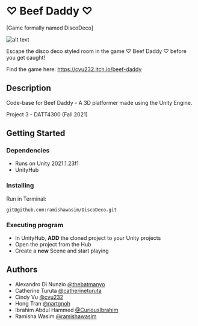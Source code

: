 # ♡ Beef Daddy ♡ 
[Game formally named DiscoDeco]

![alt text](https://img.itch.zone/aW1nLzc0NDg1NjEucG5n/original/Sxo9Uw.png)

Escape the disco deco styled room in the game ♡ Beef Daddy ♡ before you get caught!

Find the game here: https://cvu232.itch.io/beef-daddy

## Description

Code-base for Beef Daddy - A 3D platformer made using the Unity Engine.

Project 3 - DATT4300 (Fall 2021)

## Getting Started

### Dependencies

* Runs on Unity 2021.1.23f1
* UnityHub

### Installing
Run in Terminal:
```
git@github.com:ramishawasim/DiscoDeco.git
```

### Executing program

* In UnityHub, **ADD** the cloned project to your Unity projects
* Open the project from the Hub
* Create a **new** Scene and start playing

## Authors

* Alexandro Di Nunzio [@thebatmanyo](https://github.com/thebatmanyo)
* Catherine Turuta [@catherineturuta](https://github.com/catherineturuta)
* Cindy Vu [@cvu232](https://github.com/cvu232)
* Hong Tran [@nartgnoh](https://github.com/nartgnoh)
* Ibrahim Abdul Hammed [@CuriousIbrahim](https://github.com/CuriousIbrahim)
* Ramisha Wasim [@ramishawasim](https://github.com/ramishawasim)

<!-- ## Acknowledgments -->
